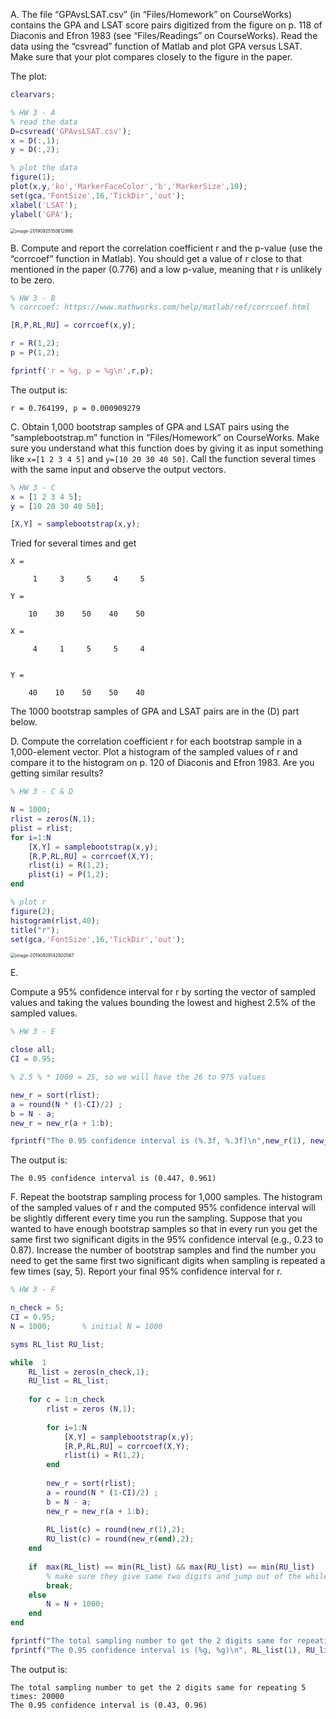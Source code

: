 A. The file “GPAvsLSAT.csv” (in “Files/Homework” on CourseWorks) contains the 
GPA and LSAT score pairs digitized from the figure on p. 118 of Diaconis and Efron 
1983 (see “Files/Readings” on CourseWorks). Read the data using the “csvread” 
function of Matlab and plot GPA versus LSAT. Make sure that your plot compares 
closely to the figure in the paper.

The plot: 

```matlab
clearvars;

% HW 3 - A
% read the data
D=csvread('GPAvsLSAT.csv');
x = D(:,1);
y = D(:,2);

% plot the data
figure(1);
plot(x,y,'ko','MarkerFaceColor','b','MarkerSize',10);
set(gca,'FontSize',16,'TickDir','out');
xlabel('LSAT'); 
ylabel('GPA');
```



<img src="/Users/freezer/Basement/2019Fall/Courses/EESC6908/2019_QMDA/HW3_Due0930/image-20190925150612886.png" alt="image-20190925150612886" style="zoom:50%;" />



B. Compute and report the correlation coefficient r and the p-value (use the “corrcoef” 
function in Matlab). You should get a value of r close to that mentioned in the paper 
(0.776) and a low p-value, meaning that r is unlikely to be zero.

```matlab
% HW 3 - B
% corrcoef: https://www.mathworks.com/help/matlab/ref/corrcoef.html

[R,P,RL,RU] = corrcoef(x,y);

r = R(1,2);
p = P(1,2);

fprintf('r = %g, p = %g\n',r,p);
```

The output is:

```
r = 0.764199, p = 0.000909279
```



C. Obtain 1,000 bootstrap samples of GPA and LSAT pairs using the 
“samplebootstrap.m” function in “Files/Homework” on CourseWorks. Make sure you 
understand what this function does by giving it as input something like `x=[1 2 3 4 5]` and 
`y=[10 20 30 40 50]`. Call the function several times with the same input and observe the 
output vectors. 

```matlab
% HW 3 - C
x = [1 2 3 4 5];
y = [10 20 30 40 50];

[X,Y] = samplebootstrap(x,y);
```

Tried for several times and get

```
X =

     1     3     5     4     5
     
Y =

    10    30    50    40    50
```

```
X =

     4     1     5     5     4
     

Y =

    40    10    50    50    40
```

The 1000 bootstrap samples of GPA and LSAT pairs are in the (D) part below.



D. Compute the correlation coefficient r for each bootstrap sample in a 1,000-element 
vector. Plot a histogram of the sampled values of r and compare it to the histogram on p. 
120 of Diaconis and Efron 1983. Are you getting similar results?

```matlab
% HW 3 - C & D

N = 1000;
rlist = zeros(N,1);
plist = rlist;
for i=1:N
    [X,Y] = samplebootstrap(x,y);
    [R,P,RL,RU] = corrcoef(X,Y);
    rlist(i) = R(1,2);
    plist(i) = P(1,2);
end

% plot r
figure(2);
histogram(rlist,40);
title("r");
set(gca,'FontSize',16,'TickDir','out');
```

<img src="/Users/freezer/Basement/2019Fall/Courses/EESC6908/2019_QMDA/HW3_Due0930/image-20190929142920567.png" alt="image-20190929142920567" style="zoom:50%;" />

E.

Compute a 95% confidence interval for r by sorting the vector of sampled values and 
taking the values bounding the lowest and highest 2.5% of the sampled values.

```matlab
% HW 3 - E

close all;
CI = 0.95;

% 2.5 % * 1000 = 25, so we will have the 26 to 975 values

new_r = sort(rlist);
a = round(N * (1-CI)/2) ;
b = N - a;
new_r = new_r(a + 1:b);

fprintf("The 0.95 confidence interval is (%.3f, %.3f)\n",new_r(1), new_r(end));
```

The output is:

```
The 0.95 confidence interval is (0.447, 0.961)
```



F. Repeat the bootstrap sampling process for 1,000 samples. The histogram of the 
sampled values of r and the computed 95% confidence interval will be slightly different 
every time you run the sampling. Suppose that you wanted to have enough bootstrap 
samples so that in every run you get the same first two significant digits in the 95% 
confidence interval (e.g., 0.23 to 0.87). Increase the number of bootstrap samples and 
find the number you need to get the same first two significant digits when sampling is 
repeated a few times (say, 5). Report your final 95% confidence interval for r.

```matlab
% HW 3 - F

n_check = 5;
CI = 0.95;
N = 1000;       % initial N = 1000

syms RL_list RU_list;

while  1 
    RL_list = zeros(n_check,1);
    RU_list = RL_list;
    
    for c = 1:n_check
        rlist = zeros (N,1);
        
        for i=1:N
            [X,Y] = samplebootstrap(x,y);
            [R,P,RL,RU] = corrcoef(X,Y);
            rlist(i) = R(1,2);
        end
        
        new_r = sort(rlist);
        a = round(N * (1-CI)/2) ;
        b = N - a;
        new_r = new_r(a + 1:b);
        
        RL_list(c) = round(new_r(1),2);
        RU_list(c) = round(new_r(end),2);
    end
    
    if  max(RL_list) == min(RL_list) && max(RU_list) == min(RU_list)
        % make sure they give same two digits and jump out of the while
        break;
    else
        N = N + 1000;
    end
end

fprintf("The total sampling number to get the 2 digits same for repeating %g times: %g\n",n_check, N);
fprintf("The 0.95 confidence interval is (%g, %g)\n", RL_list(1), RU_list(1));
```

The output is:

```
The total sampling number to get the 2 digits same for repeating 5 times: 20000
The 0.95 confidence interval is (0.43, 0.96)
```

